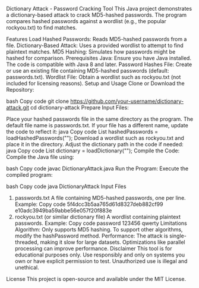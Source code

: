 Dictionary Attack - Password Cracking Tool
This Java project demonstrates a dictionary-based attack to crack MD5-hashed passwords. The program compares hashed passwords against a wordlist (e.g., the popular rockyou.txt) to find matches.

Features
Load Hashed Passwords: Reads MD5-hashed passwords from a file.
Dictionary-Based Attack: Uses a provided wordlist to attempt to find plaintext matches.
MD5 Hashing: Simulates how passwords might be hashed for comparison.
Prerequisites
Java: Ensure you have Java installed. The code is compatible with Java 8 and later.
Password Hashes File:
Create or use an existing file containing MD5-hashed passwords (default: passwords.txt).
Wordlist File:
Obtain a wordlist such as rockyou.txt (not included for licensing reasons).
Setup and Usage
Clone or Download the Repository:

bash
Copy code
git clone https://github.com/your-username/dictionary-attack.git
cd dictionary-attack
Prepare Input Files:

Place your hashed passwords file in the same directory as the program. The default file name is passwords.txt. If your file has a different name, update the code to reflect it:
java
Copy code
List<String> hashedPasswords = loadHashedPasswords("<your-file-name>");
Download a wordlist such as rockyou.txt and place it in the directory. Adjust the dictionary path in the code if needed:
java
Copy code
List<String> dictionary = loadDictionary("<your-dictionary-file>");
Compile the Code: Compile the Java file using:

bash
Copy code
javac DictionaryAttack.java
Run the Program: Execute the compiled program:

bash
Copy code
java DictionaryAttack
Input Files
1. passwords.txt
A file containing MD5-hashed passwords, one per line.
Example:
Copy code
5f4dcc3b5aa765d61d8327deb882cf99
e10adc3949ba59abbe56e057f20f883e
2. rockyou.txt (or similar dictionary file)
A wordlist containing plaintext passwords.
Example:
Copy code
password
123456
qwerty
Limitations
Algorithm: Only supports MD5 hashing. To support other algorithms, modify the hashPassword method.
Performance: The attack is single-threaded, making it slow for large datasets. Optimizations like parallel processing can improve performance.
Disclaimer
This tool is for educational purposes only. Use responsibly and only on systems you own or have explicit permission to test. Unauthorized use is illegal and unethical.

License
This project is open-source and available under the MIT License.
